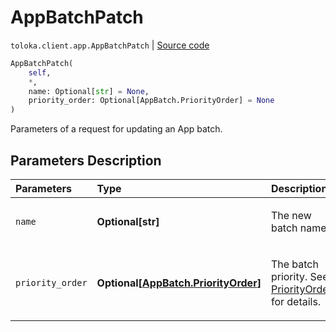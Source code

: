 # AppBatchPatch
`toloka.client.app.AppBatchPatch` | [Source code](https://github.com/Toloka/toloka-kit/blob/v1.2.2/src/client/app/__init__.py#L428)

```python
AppBatchPatch(
    self,
    *,
    name: Optional[str] = None,
    priority_order: Optional[AppBatch.PriorityOrder] = None
)
```

Parameters of a request for updating an App batch.

## Parameters Description

| Parameters | Type | Description |
| :----------| :----| :-----------|
`name`|**Optional\[str\]**|<p>The new batch name.</p>
`priority_order`|**Optional\[[AppBatch.PriorityOrder](toloka.client.app.AppBatch.PriorityOrder.md)\]**|<p>The batch priority. See [PriorityOrder](toloka.client.app.AppBatch.PriorityOrder.md) for details.</p>

